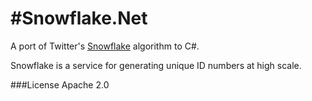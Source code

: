 
#Snowflake.Net
==============

A port of  Twitter's [Snowflake](https://github.com/twitter/snowflake)  algorithm to C#.

Snowflake is a service for generating unique ID numbers at high scale.

###License
Apache 2.0